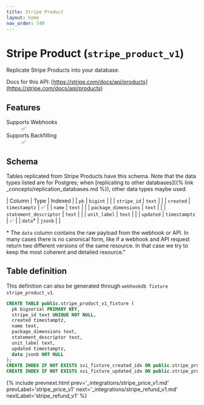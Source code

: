 ```yaml
---
title: Stripe Product
layout: home
nav_order: 740
---
```


# Stripe Product (`stripe_product_v1`)

Replicate Stripe Products into your database.

Docs for this API: [https://stripe.com/docs/api/products](https://stripe.com/docs/api/products)

## Features

<dl>
<dt>Supports Webhooks</dt>
<dd>✅</dd>
<dt>Supports Backfilling</dt>
<dd>✅</dd>

</dl>

## Schema

Tables replicated from Stripe Products have this schema.
Note that the data types listed are for Postgres;
when [replicating to other databases]({% link _concepts/replication_databases.md %}),
other data types maybe used.

| Column | Type | Indexed |
| `pk` | `bigint` |  |
| `stripe_id` | `text` |  |
| `created` | `timestamptz` | ✅ |
| `name` | `text` |  |
| `package_dimensions` | `text` |  |
| `statement_descriptor` | `text` |  |
| `unit_label` | `text` |  |
| `updated` | `timestamptz` | ✅ |
| `data`* | `jsonb` |  |

<span class="fs-3">* The `data` column contains the raw payload from the webhook or API.
In many cases there is no canonical form, like if a webhook and API request return
two different versions of the same resource.
In that case we try to keep the most coherent and detailed resource."</span>

## Table definition

This definition can also be generated through `webhookdb fixture stripe_product_v1`.

```sql
CREATE TABLE public.stripe_product_v1_fixture (
  pk bigserial PRIMARY KEY,
  stripe_id text UNIQUE NOT NULL,
  created timestamptz,
  name text,
  package_dimensions text,
  statement_descriptor text,
  unit_label text,
  updated timestamptz,
  data jsonb NOT NULL
);
CREATE INDEX IF NOT EXISTS svi_fixture_created_idx ON public.stripe_product_v1_fixture (created);
CREATE INDEX IF NOT EXISTS svi_fixture_updated_idx ON public.stripe_product_v1_fixture (updated);
```

{% include prevnext.html prev='_integrations/stripe_price_v1.md' prevLabel='stripe_price_v1' next='_integrations/stripe_refund_v1.md' nextLabel='stripe_refund_v1' %}

